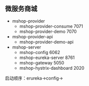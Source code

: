 ## 微服务商城
- mshop-provider
    - mshop-provider-consume  7071 
    - mshop-provider-demo   7070
- mshop-provider-api
    - mshop-provider-demo-api
- mshop-server
    - mshop-config  6062
    - mshop-eureka-server  8761
    - mshop-gateway   5050
    - mshop-hystrix-dashboard  2020
 
 启动顺序：erureka->config->